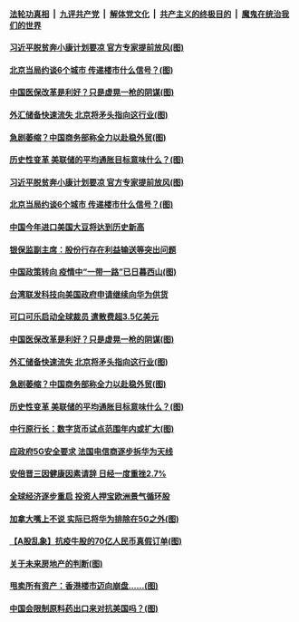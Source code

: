 ####  [法轮功真相](../../../../basic/blob/master/README.md?t=08301303) &nbsp;|&nbsp; [九评共产党](../../../../9ping.md/blob/master/README.md?t=08301303) &nbsp;|&nbsp; [解体党文化](../../../../jtdwh.md/blob/master/README.md?t=08301303)  &nbsp;|&nbsp; [共产主义的终极目的](../../../../gczydzjmd.md/blob/master/README.md?t=08301303) &nbsp;|&nbsp; [魔鬼在统治我们的世界](../../../../mgztzwmdsj.md/blob/master/README.md?t=08301303) 

#### [习近平脱贫奔小康计划要凉 官方专家提前放风(图)](../pages/p5/944560.md?t=08301303) 

#### [北京当局约谈6个城市 传递楼市什么信号？(图)](../pages/p5/944576.md?t=08301303) 

#### [中国医保改革是利好？只是虚晃一枪的阴谋(图)](../pages/p5/944498.md?t=08301303) 

#### [外汇储备快速流失 北京将矛头指向这行业(图)](../pages/p5/944470.md?t=08301303) 

#### [急剧萎缩？中国商务部称全力以赴稳外贸(图)](../pages/p5/944465.md?t=08301303) 

#### [历史性变革 美联储的平均通胀目标意味什么？(图)](../pages/p5/944468.md?t=08301303) 

#### [习近平脱贫奔小康计划要凉 官方专家提前放风(图)](../pages/p5/944560.md?t=08301303) 

#### [北京当局约谈6个城市 传递楼市什么信号？(图)](../pages/p5/944576.md?t=08301303) 

#### [中国今年进口美国大豆将达到历史新高](../pages/p5/944573.md?t=08301303) 

#### [银保监副主席：股份行存在利益输送等突出问题](../pages/p5/944557.md?t=08301303) 

#### [中国政策转向 疫情中“一带一路”已日暮西山(图)](../pages/p5/944556.md?t=08301303) 

#### [台湾联发科技向美国政府申请继续向华为供货](../pages/p5/944553.md?t=08301303) 

#### [可口可乐启动全球裁员 遣散费超3.5亿美元](../pages/p5/944552.md?t=08301303) 

#### [中国医保改革是利好？只是虚晃一枪的阴谋(图)](../pages/p5/944498.md?t=08301303) 

#### [外汇储备快速流失 北京将矛头指向这行业(图)](../pages/p5/944470.md?t=08301303) 

#### [急剧萎缩？中国商务部称全力以赴稳外贸(图)](../pages/p5/944465.md?t=08301303) 

#### [历史性变革 美联储的平均通胀目标意味什么？(图)](../pages/p5/944468.md?t=08301303) 

#### [中行原行长：数字货币试点范围年内或扩大(图)](../pages/p5/944458.md?t=08301303) 

#### [应政府5G安全要求 法国电信商逐步拆华为天线](../pages/p5/944449.md?t=08301303) 

#### [安倍晋三因健康因素请辞 日经一度重挫2.7%](../pages/p5/944443.md?t=08301303) 

#### [全球经济逐步重启 投资人押宝欧洲景气循环股](../pages/p5/944442.md?t=08301303) 

#### [加拿大嘴上不说 实际已将华为排除在5G之外(图)](../pages/p5/944440.md?t=08301303) 

#### [【A股乱象】抗疫牛股的70亿人民币真假订单(图)](../pages/p5/944398.md?t=08301303) 

#### [关于未来房地产的判断(图)](../pages/p5/944174.md?t=08301303) 

#### [甩卖所有资产：香港楼市迈向崩盘……(图)](../pages/p5/944389.md?t=08301303) 

#### [中国会限制原料药出口来对抗美国吗？(图)](../pages/p5/944388.md?t=08301303) 

